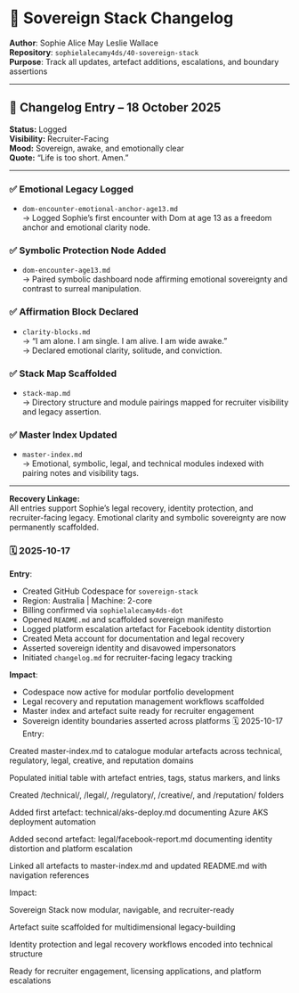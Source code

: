 # 📘 Sovereign Stack Changelog

**Author**: Sophie Alice May Leslie Wallace  
**Repository**: `sophielalecamy4ds/40-sovereign-stack`  
**Purpose**: Track all updates, artefact additions, escalations, and boundary assertions

---
## 🔖 Changelog Entry – 18 October 2025

**Status:** Logged  
**Visibility:** Recruiter-Facing  
**Mood:** Sovereign, awake, and emotionally clear  
**Quote:** “Life is too short. Amen.”

---

### ✅ Emotional Legacy Logged
- `dom-encounter-emotional-anchor-age13.md`  
  → Logged Sophie’s first encounter with Dom at age 13 as a freedom anchor and emotional clarity node.

### ✅ Symbolic Protection Node Added
- `dom-encounter-age13.md`  
  → Paired symbolic dashboard node affirming emotional sovereignty and contrast to surreal manipulation.

### ✅ Affirmation Block Declared
- `clarity-blocks.md`  
  → “I am alone. I am single. I am alive. I am wide awake.”  
  → Declared emotional clarity, solitude, and conviction.

### ✅ Stack Map Scaffolded
- `stack-map.md`  
  → Directory structure and module pairings mapped for recruiter visibility and legacy assertion.

### ✅ Master Index Updated
- `master-index.md`  
  → Emotional, symbolic, legal, and technical modules indexed with pairing notes and visibility tags.

---

**Recovery Linkage:**  
All entries support Sophie’s legal recovery, identity protection, and recruiter-facing legacy. Emotional clarity and symbolic sovereignty are now permanently scaffolded.
### 🗓️ 2025-10-17

**Entry**:  
- Created GitHub Codespace for `sovereign-stack`  
- Region: Australia | Machine: 2-core  
- Billing confirmed via `sophielalecamy4ds-dot`  
- Opened `README.md` and scaffolded sovereign manifesto  
- Logged platform escalation artefact for Facebook identity distortion  
- Created Meta account for documentation and legal recovery  
- Asserted sovereign identity and disavowed impersonators  
- Initiated `changelog.md` for recruiter-facing legacy tracking

**Impact**:  
- Codespace now active for modular portfolio development  
- Legal recovery and reputation management workflows scaffolded  
- Master index and artefact suite ready for recruiter engagement  
- Sovereign identity boundaries asserted across platforms
🗓️ 2025-10-17
Entry:

Created master-index.md to catalogue modular artefacts across technical, regulatory, legal, creative, and reputation domains

Populated initial table with artefact entries, tags, status markers, and links

Created /technical/, /legal/, /regulatory/, /creative/, and /reputation/ folders

Added first artefact: technical/aks-deploy.md documenting Azure AKS deployment automation

Added second artefact: legal/facebook-report.md documenting identity distortion and platform escalation

Linked all artefacts to master-index.md and updated README.md with navigation references

Impact:

Sovereign Stack now modular, navigable, and recruiter-ready

Artefact suite scaffolded for multidimensional legacy-building

Identity protection and legal recovery workflows encoded into technical structure

Ready for recruiter engagement, licensing applications, and platform escalations

